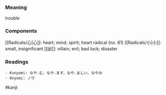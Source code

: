 ### Meaning

trouble

### Components

[[Radicals/心|心]]: heart; mind; spirit; heart radical (no. 61) [[Radicals/小|小]]: small, insignificant [[凶]]: villain; evil; bad luck; disaster

### Readings

```
- Kunyomi: なや.む、なや.ます、なや.ましい、なやみ
- Onyomi: ノウ
```

#kanji